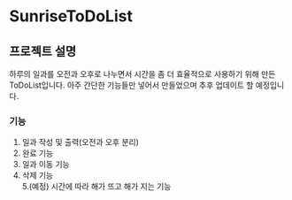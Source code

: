# SunriseToDoList

## 프로젝트 설명

하루의 일과를 오전과 오후로 나누면서 시간을 좀 더 효율적으로 사용하기 위해 만든 ToDoList입니다.
아주 간단한 기능들만 넣어서 만들었으며 추후 업데이트 할 예정입니다.

### 기능

1. 일과 작성 및 출력(오전과 오후 분리)
2. 완료 기능
3. 일과 이동 기능
4. 삭제 기능
<br>5.(예정) 시간에 따라 해가 뜨고 해가 지는 기능</br>
